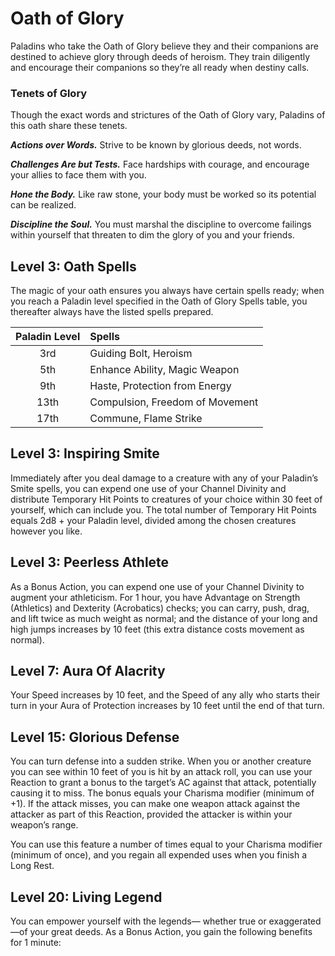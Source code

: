 # Oath of Glory

Paladins who take the Oath of Glory believe they and their companions are destined to achieve glory through deeds of heroism. They train diligently and encourage their companions so they’re all ready when destiny calls.

### Tenets of Glory

Though the exact words and strictures of the Oath of Glory vary, Paladins of this oath share these tenets.

***Actions over Words.*** Strive to be known by glorious deeds, not words.

***Challenges Are but Tests.*** Face hardships with courage, and encourage your allies to face them with you.

***Hone the Body.*** Like raw stone, your body must be worked so its potential can be realized.

***Discipline the Soul.*** You must marshal the discipline to overcome failings within yourself that threaten to dim the glory of you and your friends.

## Level 3: Oath Spells

The magic of your oath ensures you always have certain spells ready; when you reach a Paladin level specified in the Oath of Glory Spells table, you thereafter always have the listed spells prepared.

| Paladin Level | Spells |
|:---:|:---|
| 3rd | Guiding Bolt, Heroism |
| 5th | Enhance Ability, Magic Weapon |
| 9th | Haste, Protection from Energy |
| 13th | Compulsion, Freedom of Movement |
| 17th | Commune, Flame Strike |

## Level 3: Inspiring Smite

Immediately after you deal damage to a creature with any of your Paladin’s Smite spells, you can expend one use of your Channel Divinity and distribute Temporary Hit Points to creatures of your choice within 30 feet of yourself, which can include you. The total number of Temporary Hit Points equals 2d8 + your Paladin level, divided among the chosen creatures however you like.

## Level 3: Peerless Athlete

As a Bonus Action, you can expend one use of your Channel Divinity to augment your athleticism. For 1 hour, you have Advantage on Strength (Athletics) and Dexterity (Acrobatics) checks; you can carry, push, drag, and lift twice as much weight as normal; and the distance of your long and high jumps increases by 10 feet (this extra distance costs movement as normal).

## Level 7: Aura Of Alacrity

Your Speed increases by 10 feet, and the Speed of any ally who starts their turn in your Aura of Protection increases by 10 feet until the end of that turn.

## Level 15: Glorious Defense

You can turn defense into a sudden strike. When you or another creature you can see within 10 feet of you is hit by an attack roll, you can use your Reaction to grant a bonus to the target’s AC against that attack, potentially causing it to miss. The bonus equals your Charisma modifier (minimum of +1). If the attack misses, you can make one weapon attack against the attacker as part of this Reaction, provided the attacker is within your weapon’s range.

You can use this feature a number of times equal to your Charisma modifier (minimum of once), and you regain all expended uses when you finish a Long Rest.

## Level 20: Living Legend

You can empower yourself with the legends— whether true or exaggerated—of your great deeds. As a Bonus Action, you gain the following benefits for 1 minute:

